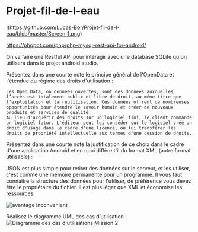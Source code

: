 # Projet-fil-de-l-eau

!(https://github.com/Lucas-Bor/Projet-fil-de-l-eau/blob/master/Screen_1.png)

https://phppot.com/php/php-mysql-rest-api-for-android/

On va faire une Restful API pour intéragir avec une database SQLite qu'on utilisera dans le projet android studio.

 Présentez dans une courte note le principe général de l'OpenData et l'étendue du régime des droits d'utilisation :

	Les Open Data, ou données ouvertes, sont des données auxquelles l’accès est totalement public et libre de droit, au même titre que l’exploitation et la réutilisation. Ces données offrent de nombreuses opportunités pour étendre le savoir humain et créer de nouveaux produits et services de qualité.
	Au lieu d'acquérir des droits sur un logiciel fini, le client commande un logiciel futur. L'éditeur peut lui concéder sur le logiciel créé un droit d'usage dans le cadre d'une licence, ou lui transférer les droits de propriété intellectuelle aux termes d'une cession de droits.

 Présentez dans une courte note la justification de ce choix dans le cadre d'une application Android et en quoi diffère t'il du format XML (autre format utilisable) :
 
 JSON est plus simple pour retirer des données sur le serveur, et les utiliser, c'est comme une mémoire permanente pour un programme. Il vous faut connaître la structure des données pour l'utiliser, de préférence vous devez être le propriétaire du fichier. Il est plus léger que XML et économise les ressources.

![avantage inconvenient](https://user-images.githubusercontent.com/57918951/70535622-a907f180-1b5d-11ea-9281-ee55e6c64082.PNG)

 Réalisez le diagramme UML des cas d’utilisation :
![Diagramme des cas d'utilisations Mission 2](https://user-images.githubusercontent.com/57918951/70692267-40cf2200-1cbb-11ea-89b4-775fa417a46a.PNG)
